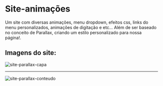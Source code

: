 # Site-animações
 Um site com diversas animações, menu dropdown, efeitos css, links do menu personalizados, animações de digitação e etc... Além de ser baseado no conceito de Parallax, criando um estilo personalizado para nossa página!.
## Imagens do site:
![site-parallax-capa](https://user-images.githubusercontent.com/80430295/115095424-9d69cf00-9ef7-11eb-8ad4-0800ace98457.png)
***
![site-parallax-conteudo](https://user-images.githubusercontent.com/80430295/115095463-d013c780-9ef7-11eb-84bc-1df5d8b3d7e7.png)
